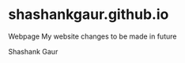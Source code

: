 shashankgaur.github.io
======================

Webpage
My website changes to be made in future

Shashank Gaur
